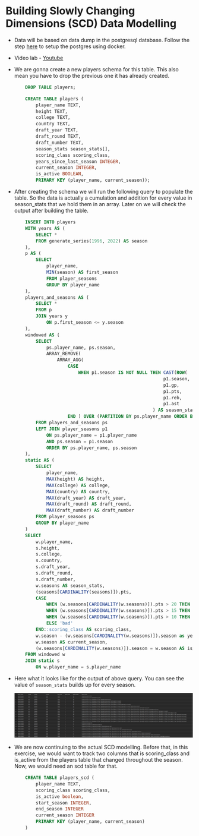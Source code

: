 # Building Slowly Changing Dimensions (SCD) Data Modelling

- Data will be based on data dump in the postgresql database. Follow the step [here](https://github.com/meoflaxz/data-engineering-bootcamp-2024/tree/main/1-dimensional-data-modeling) to setup the postgres using docker.
- Video lab - [Youtube]()

- We are gonna create a new players schema for this table. This also mean you have to drop the previous one it has already created.

    ```sql
        DROP TABLE players;
    ```

    ```sql
        CREATE TABLE players (
            player_name TEXT,
            height TEXT,
            college TEXT,
            country TEXT,
            draft_year TEXT,
            draft_round TEXT,
            draft_number TEXT,
            season_stats season_stats[],
            scoring_class scoring_class,
            years_since_last_season INTEGER,
            current_season INTEGER,
            is_active BOOLEAN,
            PRIMARY KEY (player_name, current_season));
    ```

- After creating the schema we will run the following query to populate the table. So the data is actually a cumulation and addition for every value in season_stats that we hold them in an array. Later on we will check the output after building the table.
    ```sql
        INSERT INTO players
        WITH years AS (
            SELECT *
            FROM generate_series(1996, 2022) AS season
        ),
        p AS (
            SELECT
                player_name,
                MIN(season) AS first_season
                FROM player_seasons
                GROUP BY player_name
        ),
        players_and_seasons AS (
            SELECT *
            FROM p
            JOIN years y
                ON p.first_season <= y.season
        ),
        windowed AS (
            SELECT
                ps.player_name, ps.season,
                ARRAY_REMOVE(
                    ARRAY_AGG(
                        CASE
                            WHEN p1.season IS NOT NULL THEN CAST(ROW(
                                                            p1.season,
                                                            p1.gp,
                                                            p1.pts,
                                                            p1.reb,
                                                            p1.ast
                                                        ) AS season_stats)
                        END ) OVER (PARTITION BY ps.player_name ORDER BY COALESCE(p1.season, ps.season)), null) AS seasons
            FROM players_and_seasons ps
            LEFT JOIN player_seasons p1
                ON ps.player_name = p1.player_name
                AND ps.season = p1.season
                ORDER BY ps.player_name, ps.season
        ),
        static AS (
            SELECT
                player_name,
                MAX(height) AS height,
                MAX(college) AS college,
                MAX(country) AS country,
                MAX(draft_year) AS draft_year,
                MAX(draft_round) AS draft_round,
                MAX(draft_number) AS draft_number
            FROM player_seasons ps
            GROUP BY player_name
        )
        SELECT
            w.player_name,
            s.height,
            s.college,
            s.country,
            s.draft_year,
            s.draft_round,
            s.draft_number,
            w.seasons AS season_stats,
            (seasons[CARDINALITY(seasons)]).pts,
            CASE
                WHEN (w.seasons[CARDINALITY(w.seasons)]).pts > 20 THEN 'star'
                WHEN (w.seasons[CARDINALITY(w.seasons)]).pts > 15 THEN 'good'
                WHEN (w.seasons[CARDINALITY(w.seasons)]).pts > 10 THEN 'average'
                ELSE 'bad'
            END::scoring_class AS scoring_class,
            w.season - (w.seasons[CARDINALITY(w.seasons)]).season as years_since_last_season,
            w.season AS current_season,
            (w.seasons[CARDINALITY(w.seasons)]).season = w.season AS is_active
        FROM windowed w
        JOIN static s
            ON w.player_name = s.player_name
    ```

- Here what it looks like for the output of above query. You can see the value of `season_stats` builds up for every season.

    ![alt text](assets/imagedm8.png)


- We are now continuing to the actual SCD modelling. Before that, in this exercise, we would want to track two columns that is scoring_class and is_active from the players table that changed throughout the season. Now, we would need an scd table for that.

    ```sql
        CREATE TABLE players_scd (
            player_name TEXT,
            scoring_class scoring_class,
            is_active boolean,
            start_season INTEGER,
            end_season INTEGER
            current_season INTEGER
            PRIMARY KEY (player_name, current_season)
        )
    ```
